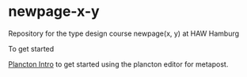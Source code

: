 # newpage-x-y
Repository for the type design course newpage(x, y) at HAW Hamburg

To get started

[Plancton Intro](https://simonthi.github.io/newpage-x-y/plancton-intro/#1) to get started using the plancton editor for metapost.
